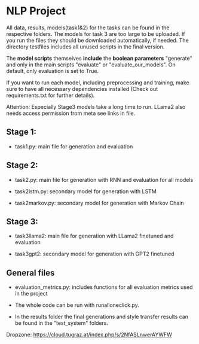 # NLP Project

All data, results, models(task1&2) for the tasks can be found in the respective folders. 
The models for task 3 are too large to be uploaded. If you run the files they should be downloaded automatically, if needed.
The directory testfiles includes all unused scripts in the final version.
 
The **model scripts** themselves **include** the **boolean parameters** "generate" and only in the main scripts "evaluate" or
"evaluate_our_models".
On default, only evaluation is set to True. 

If you want to run each model, including preprocessing and training, 
make sure to have all necessary dependencies installed 
(Check out requirements.txt for further details). 

Attention: Especially Stage3 models take a long time to run. 
LLama2 also needs access permission from meta see links in file.

## Stage 1: 

 * task1.py: main file for generation and evaluation

## Stage 2: 

 * task2.py: main file for generation with RNN and evaluation for all models
  
 * task2lstm.py: secondary model for generation with LSTM
  
 * task2markov.py: secondary model for generation with Markov Chain

## Stage 3:
  
 * task3llama2: main file for generation with LLama2 finetuned and evaluation

 * task3gpt2: secondary model for generation with GPT2 finetuned

## General files

 * evaluation_metrics.py: includes functions for all evaluation metrics used in the project
 * The whole code can be run with runalloneclick.py.

 * In the results folder the final generations and style transfer results can be found in the "test_system" folders.

Dropzone:
https://cloud.tugraz.at/index.php/s/2NfASLnwerAYWFW